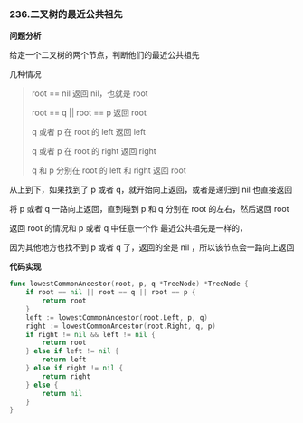 ### 236.二叉树的最近公共祖先

**问题分析**

给定一个二叉树的两个节点，判断他们的最近公共祖先

几种情况

> root == nil                                                 返回 nil，也就是 root 
>
> root == q || root == p                             返回 root
>
> q 或者 p 在 root 的 left                            返回 left
>
> q 或者 p 在 root 的 right                          返回  right
>
> q 和 p 分别在 root 的 left 和 right           返回 root

从上到下，如果找到了 p 或者 q，就开始向上返回，或者是递归到 nil 也直接返回

将 p 或者 q 一路向上返回，直到碰到 p 和 q 分别在 root 的左右，然后返回 root

返回 root 的情况和 p 或者 q 中任意一个作 最近公共祖先是一样的，

因为其他地方也找不到 p 或者 q 了，返回的全是 nil ，所以该节点会一路向上返回



**代码实现** 

```go
func lowestCommonAncestor(root, p, q *TreeNode) *TreeNode {
	if root == nil || root == q || root == p {
		return root
	}
	left := lowestCommonAncestor(root.Left, p, q)
	right := lowestCommonAncestor(root.Right, q, p)
	if right != nil && left != nil {
		return root
	} else if left != nil {
		return left
	} else if right != nil {
		return right
	} else {
		return nil
	}
}
```

